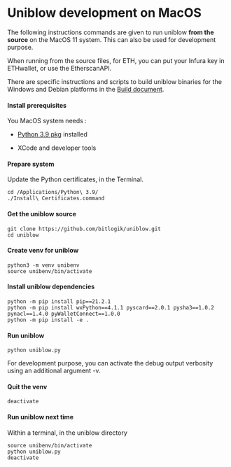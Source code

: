 Uniblow development on MacOS
============================

The following instructions commands are given to run uniblow **from the source**
on the MacOS 11 system. This can also be used for development purpose.

When running from the source files, for ETH, you can put your Infura key in
ETHwallet, or use the EtherscanAPI.

There are specific instructions and scripts to build uniblow binaries for the
Windows and Debian platforms in the [Build document](Build.md).


#### Install prerequisites

You MacOS system needs :

-   [Python 3.9
    pkg](https://www.python.org/ftp/python/3.9.6/python-3.9.6-macos11.pkg)
    installed

-   XCode and developer tools

#### Prepare system

Update the Python certificates, in the Terminal.

```
cd /Applications/Python\ 3.9/
./Install\ Certificates.command
```

#### Get the uniblow source
```
git clone https://github.com/bitlogik/uniblow.git
cd uniblow
```

#### Create venv for uniblow
```
python3 -m venv unibenv
source unibenv/bin/activate
```

#### Install uniblow dependencies
```
python -m pip install pip==21.2.1
python -m pip install wxPython==4.1.1 pyscard==2.0.1 pysha3==1.0.2 pynacl==1.4.0 pyWalletConnect==1.0.0
python -m pip install -e .
```

#### Run uniblow
```
python uniblow.py
```

For development purpose, you can activate the debug output verbosity using an additional argument -v.

#### Quit the venv
```
deactivate
```

#### Run uniblow next time

Within a terminal, in the uniblow directory
```
source unibenv/bin/activate
python uniblow.py
deactivate
```